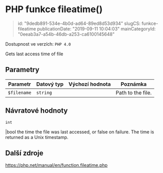 PHP funkce fileatime()
================================

> id: "9dedb891-534e-4b0d-ad64-89ed8d53d934"
> slugCS: funkce-fileatime
> publicationDate: "2019-09-11 10:04:03"
> mainCategoryId: "0eeab3a7-a54b-46db-a253-ca6100145648"

Dostupnost ve verzích: `PHP 4.0`

Gets last access time of file


Parametry
--------------

| Parametr | Datový typ | Výchozí hodnota | Poznámka |
|-----|-----|-----|-----|
| `$filename` | `string` |  | Path to the file. |


Návratové hodnoty
----------------

`int`

|bool the time the file was last accessed, or false on failure.
The time is returned as a Unix timestamp.

Další zdroje
------------

https://php.net/manual/en/function.fileatime.php
